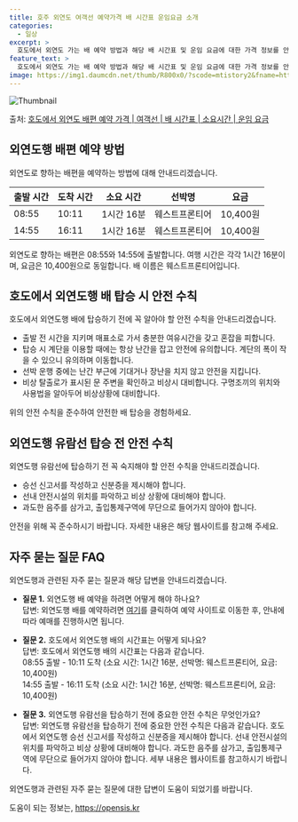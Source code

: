 ```yaml
---
title: 호주 외연도 여객선 예약가격 배 시간표 운임요금 소개
categories:
  - 일상
excerpt: >
  호도에서 외연도 가는 배 예약 방법과 해당 배 시간표 및 운임 요금에 대한 가격 정보를 안내 드리겠습니다. 안전하고 재밋는 외연도행 여행을 위해 아래 정보 참고하시기 바랍니다. 외연도행 배편 예약하기 👈 클릭호도에서 외연도행 배 시간표출발 시간도착 시간소요 시간선박명요금08:5510:111시간 16분웨스트프론티어10,400원14:5516:111시간 16분웨스트프론티어10,400원외연도행 배편 예약하기 👈 클릭호도에서 외연도행 여객선 탑승 시 이용수칙호도에서 외연도행 배 출항시간을 확인하고 출발 전 시간을 지킨다.미리 매표소로 가서 충분한 여유시간을 갖고 혼잡을 피한다.선착장에 도착하면 탑승해 있던 차와 사람들이 내리고 난 후 탑승한다.자동차와 사람이 동시에 배 안을 오고 가기 때문에 양끝으로 이동합니다...
feature_text: >
  호도에서 외연도 가는 배 예약 방법과 해당 배 시간표 및 운임 요금에 대한 가격 정보를 안내 드리겠습니다. 안전하고 재밋는 외연도행 여행을 위해 아래 정보 참고하시기 바랍니다. 외연도행 배편 예약하기 👈 클릭호도에서 외연도행 배 시간표출발 시간도착 시간소요 시간선박명요금08:5510:111시간 16분웨스트프론티어10,400원14:5516:111시간 16분웨스트프론티어10,400원외연도행 배편 예약하기 👈 클릭호도에서 외연도행 여객선 탑승 시 이용수칙호도에서 외연도행 배 출항시간을 확인하고 출발 전 시간을 지킨다.미리 매표소로 가서 충분한 여유시간을 갖고 혼잡을 피한다.선착장에 도착하면 탑승해 있던 차와 사람들이 내리고 난 후 탑승한다.자동차와 사람이 동시에 배 안을 오고 가기 때문에 양끝으로 이동합니다...
image: https://img1.daumcdn.net/thumb/R800x0/?scode=mtistory2&fname=https%3A%2F%2Fblog.kakaocdn.net%2Fdn%2FbJ8zGa%2FbtsHCmUnvvm%2FNxoYyIfY22WIQQDVWWnkd1%2Fimg.webp
---
```


![Thumbnail](https://img1.daumcdn.net/thumb/R800x0/?scode=mtistory2&fname=https%3A%2F%2Fblog.kakaocdn.net%2Fdn%2FbJ8zGa%2FbtsHCmUnvvm%2FNxoYyIfY22WIQQDVWWnkd1%2Fimg.webp)

<p>출처: <a href="https://opensis.kr/entry/%ED%98%B8%EB%8F%84%EC%97%90%EC%84%9C-%EC%99%B8%EC%97%B0%EB%8F%84-%EB%B0%B0%ED%8E%B8-%EC%98%88%EC%95%BD-%EA%B0%80%EA%B2%A9-%EC%97%AC%EA%B0%9D%EC%84%A0-%EB%B0%B0-%EC%8B%9C%EA%B0%84%ED%91%9C-%EC%86%8C%EC%9A%94%EC%8B%9C%EA%B0%84-%EC%9A%B4%EC%9E%84-%EC%9A%94%EA%B8%88" rel="dofollow">호도에서 외연도 배편 예약 가격 | 여객선 | 배 시간표 | 소요시간 | 운임 요금</a> </p>

## 외연도행 배편 예약 방법

외연도로 향하는 배편을 예약하는 방법에 대해 안내드리겠습니다.

출발 시간 | 도착 시간 | 소요 시간 | 선박명 | 요금  
---|---|---|---|---  
08:55 | 10:11 | 1시간 16분 | 웨스트프론티어 | 10,400원  
14:55 | 16:11 | 1시간 16분 | 웨스트프론티어 | 10,400원  
  
외연도로 향하는 배편은 08:55와 14:55에 출발합니다. 여행 시간은 각각 1시간 16분이며, 요금은 10,400원으로 동일합니다. 배
이름은 웨스트프론티어입니다.

## 호도에서 외연도행 배 탑승 시 안전 수칙

호도에서 외연도행 배에 탑승하기 전에 꼭 알아야 할 안전 수칙을 안내드리겠습니다.

  * 출발 전 시간을 지키며 매표소로 가서 충분한 여유시간을 갖고 혼잡을 피합니다.
  * 탑승 시 계단을 이용할 때에는 항상 난간을 잡고 안전에 유의합니다. 계단의 폭이 작을 수 있으니 유의하며 이동합니다.
  * 선박 운행 중에는 난간 부근에 기대거나 장난을 치지 않고 안전을 지킵니다.
  * 비상 탈출로가 표시된 문 주변을 확인하고 비상시 대비합니다. 구명조끼의 위치와 사용법을 알아두어 비상상황에 대비합니다.

위의 안전 수칙을 준수하여 안전한 배 탑승을 경험하세요.

## 외연도행 유람선 탑승 전 안전 수칙

외연도행 유람선에 탑승하기 전 꼭 숙지해야 할 안전 수칙을 안내드리겠습니다.

  * 승선 신고서를 작성하고 신분증을 제시해야 합니다.
  * 선내 안전시설의 위치를 파악하고 비상 상황에 대비해야 합니다.
  * 과도한 음주를 삼가고, 출입통제구역에 무단으로 들어가지 않아야 합니다.

안전을 위해 꼭 준수하시기 바랍니다. 자세한 내용은 해당 웹사이트를 참고해 주세요.

## 자주 묻는 질문 FAQ

외연도행과 관련된 자주 묻는 질문과 해당 답변을 안내드리겠습니다.

  * **질문 1.** 외연도행 배 예약을 하려면 어떻게 해야 하나요?  
답변: 외연도행 배를 예약하려면 [여기](https://opensis.kr/entry/%ED%98%B8%EB%8F%84%EC%97%90%EC%84%9C-%EC%99%B8%EC%97%B0%EB%8F%84-%EB%B0%B0%ED%8E%B8-%EC%98%88%EC%95%BD-%EA%B0%80%EA%B2%A9-%EC%97%AC%EA%B0%9D%EC%84%A0-%EB%B0%B0-%EC%8B%9C%EA%B0%84%ED%91%9C-%EC%86%8C%EC%9A%94%EC%8B%9C%EA%B0%84-%EC%9A%B4%EC%9E%84-%EC%9A%94%EA%B8%88)를 클릭하여 예약 사이트로 이동한 후, 안내에 따라 예매를 진행하시면 됩니다.

  * **질문 2.** 호도에서 외연도행 배의 시간표는 어떻게 되나요?  
답변: 호도에서 외연도행 배의 시간표는 다음과 같습니다.  
08:55 출발 - 10:11 도착 (소요 시간: 1시간 16분, 선박명: 웨스트프론티어, 요금: 10,400원)  
14:55 출발 - 16:11 도착 (소요 시간: 1시간 16분, 선박명: 웨스트프론티어, 요금: 10,400원)

  * **질문 3.** 외연도행 유람선을 탑승하기 전에 중요한 안전 수칙은 무엇인가요?  
답변: 외연도행 유람선을 탑승하기 전에 중요한 안전 수칙은 다음과 같습니다. 호도에서 외연도행 승선 신고서를 작성하고 신분증을 제시해야
합니다. 선내 안전시설의 위치를 파악하고 비상 상황에 대비해야 합니다. 과도한 음주를 삼가고, 출입통제구역에 무단으로 들어가지 않아야
합니다. 세부 내용은 웹사이트를 참고하시기 바랍니다.

외연도행과 관련된 자주 묻는 질문에 대한 답변이 도움이 되었기를 바랍니다.

 

도움이 되는 정보는, <a href="https://opensis.kr" rel="dofollow">https://opensis.kr</a>


